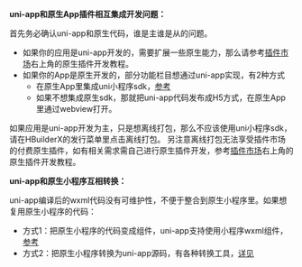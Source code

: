 **uni-app和原生App插件相互集成开发问题：** 

首先务必确认uni-app和原生代码，谁是主谁是从的问题。

- 如果你的应用是uni-app开发的，需要扩展一些原生能力，那么请参考[插件市场](https://ext.dcloud.net.cn/)右上角的原生插件开发教程。
- 如果你的App是原生开发的，部分功能栏目想通过uni-app实现，有2种方式
  * 在原生App里集成uni小程序sdk，[参考](https://ask.dcloud.net.cn/docs/#https://ask.dcloud.net.cn/article/36941)
  * 如果不想集成原生sdk，那就把uni-app代码发布成H5方式，在原生App里通过webview打开。

如果应用是uni-app开发为主，只是想离线打包，那么不应该使用uni小程序sdk，请在HBuilderX的发行菜单里点击离线打包。
另注意离线打包无法享受插件市场的付费原生插件，如有相关需求需自己进行原生插件开发，参考[插件市场](https://ext.dcloud.net.cn/)右上角的原生插件开发教程。

**uni-app和原生小程序互相转换：** 

uni-app编译后的wxml代码没有可维护性，不便于整合到原生小程序里。如果想复用原生小程序的代码：
- 方式1：把原生小程序的代码变成组件，uni-app支持使用小程序wxml组件，[参考](frame.md?id=小程序组件支持)
- 方式2：把原生小程序转换为uni-app源码，有各种转换工具，[详见](translate.md)

